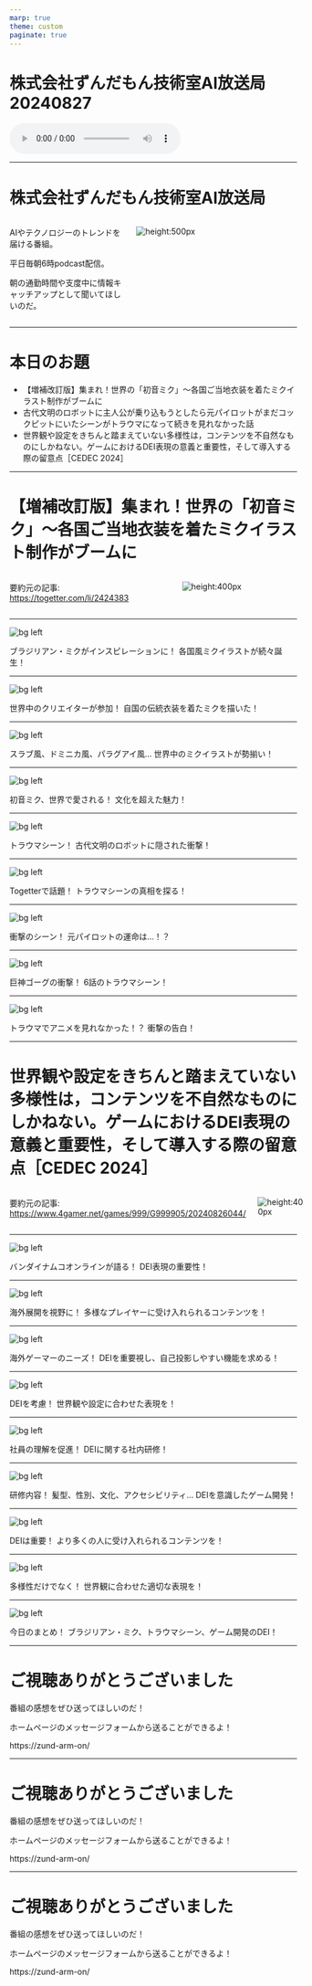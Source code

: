 ```yaml
---
marp: true
theme: custom
paginate: true
---
```


<!-- _class: title -->

# 株式会社ずんだもん技術室AI放送局 20240827

<audio controls src="/audio/株式会社ずんだもん技術室AI放送局_podcast_20240827.mp3"></audio>

---

#  株式会社ずんだもん技術室AI放送局

<div class="columns">
<div style="flex: 5;">

AIやテクノロジーのトレンドを届ける番組。

平日毎朝6時podcast配信。

朝の通勤時間や支度中に情報キャッチアップとして聞いてほしいのだ。

</div>
<div style="flex: 7;">

![height:500px](/images/zundarmon_titlebar2.jpg)

</div>
</div>

---

# 本日のお題

- 【増補改訂版】集まれ！世界の「初音ミク」～各国ご当地衣装を着たミクイラスト制作がブームに
- 古代文明のロボットに主人公が乗り込もうとしたら元パイロットがまだコックピットにいたシーンがトラウマになって続きを見れなかった話
- 世界観や設定をきちんと踏まえていない多様性は，コンテンツを不自然なものにしかねない。ゲームにおけるDEI表現の意義と重要性，そして導入する際の留意点［CEDEC 2024］

---

# 【増補改訂版】集まれ！世界の「初音ミク」～各国ご当地衣装を着たミクイラスト制作がブームに

<div class="columns">
<div style="flex: 7;">

要約元の記事: https://togetter.com/li/2424383

</div>
<div style="flex: 5;">

![height:400px](/slides/20240827/images/3.jpg)

</div>
</div>

---

![bg left](/slides/20240827/images/4.jpg)

ブラジリアン・ミクがインスピレーションに！ 各国風ミクイラストが続々誕生！

---

![bg left](/slides/20240827/images/5.jpg)

世界中のクリエイターが参加！ 自国の伝統衣装を着たミクを描いた！

---

![bg left](/slides/20240827/images/6.jpg)

スラブ風、ドミニカ風、パラグアイ風… 世界中のミクイラストが勢揃い！

---

![bg left](/slides/20240827/images/7.jpg)

初音ミク、世界で愛される！ 文化を超えた魅力！

---

![bg left](/slides/20240827/images/8.jpg)

トラウマシーン！ 古代文明のロボットに隠された衝撃！

---

![bg left](/slides/20240827/images/9.jpg)

Togetterで話題！ トラウマシーンの真相を探る！

---

![bg left](/slides/20240827/images/10.jpg)

衝撃のシーン！ 元パイロットの運命は…！？

---

![bg left](/slides/20240827/images/11.jpg)

巨神ゴーグの衝撃！ 6話のトラウマシーン！

---

![bg left](/slides/20240827/images/12.jpg)

トラウマでアニメを見れなかった！？ 衝撃の告白！

---

# 世界観や設定をきちんと踏まえていない多様性は，コンテンツを不自然なものにしかねない。ゲームにおけるDEI表現の意義と重要性，そして導入する際の留意点［CEDEC 2024］

<div class="columns">
<div style="flex: 7;">

要約元の記事: https://www.4gamer.net/games/999/G999905/20240826044/

</div>
<div style="flex: 5;">

![height:400px](/slides/20240827/images/13.jpg)

</div>
</div>

---

![bg left](/slides/20240827/images/14.jpg)

バンダイナムコオンラインが語る！ DEI表現の重要性！

---

![bg left](/slides/20240827/images/15.jpg)

海外展開を視野に！ 多様なプレイヤーに受け入れられるコンテンツを！

---

![bg left](/slides/20240827/images/16.jpg)

海外ゲーマーのニーズ！ DEIを重要視し、自己投影しやすい機能を求める！

---

![bg left](/slides/20240827/images/17.jpg)

DEIを考慮！ 世界観や設定に合わせた表現を！

---

![bg left](/slides/20240827/images/18.jpg)

社員の理解を促進！ DEIに関する社内研修！

---

![bg left](/slides/20240827/images/19.jpg)

研修内容！ 髪型、性別、文化、アクセシビリティ… DEIを意識したゲーム開発！

---

![bg left](/slides/20240827/images/20.jpg)

DEIは重要！ より多くの人に受け入れられるコンテンツを！

---

![bg left](/slides/20240827/images/21.jpg)

多様性だけでなく！ 世界観に合わせた適切な表現を！

---

![bg left](/slides/20240827/images/22.jpg)

今日のまとめ！ ブラジリアン・ミク、トラウマシーン、ゲーム開発のDEI！

---

<!-- _class: end -->

# ご視聴ありがとうございました

番組の感想をぜひ送ってほしいのだ！

ホームページのメッセージフォームから送ることができるよ！

https://zund-arm-on/

---

<!-- _class: end -->

# ご視聴ありがとうございました

番組の感想をぜひ送ってほしいのだ！

ホームページのメッセージフォームから送ることができるよ！

https://zund-arm-on/

---

<!-- _class: end -->

# ご視聴ありがとうございました

番組の感想をぜひ送ってほしいのだ！

ホームページのメッセージフォームから送ることができるよ！

https://zund-arm-on/

